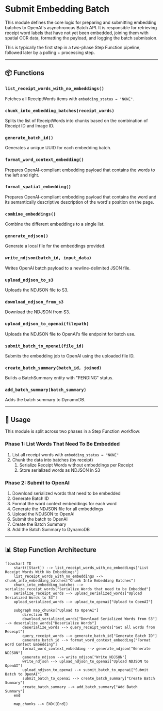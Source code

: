 # Submit Embedding Batch

This module defines the core logic for preparing and submitting embedding batches to OpenAI's asynchronous Batch API. It is responsible for retrieving receipt word labels that have not yet been embedded, joining them with spatial OCR data, formatting the payload, and logging the batch submission.

This is typically the first step in a two-phase Step Function pipeline, followed later by a polling + processing step.

---

## 📦 Functions

### `list_receipt_words_with_no_embeddings()`

Fetches all ReceiptWords items with `embedding_status = "NONE"`.

### `chunk_into_embedding_batches(receipt_words)`

Splits the list of ReceiptWords into chunks based on the combination of Receipt ID and Image ID.

### `generate_batch_id()`

Generates a unique UUID for each embedding batch.

### `format_word_context_embedding()`

Prepares OpenAI-compliant embedding payload that contains the words to the left and right.

### `format_spatial_embedding()`

Prepares OpenAI-compliant embedding payload that contains the word and its semantically descriptive description of the word's position on the page.

### `combine_embeddings()`

Combine the different embeddings to a single list.

### `generate_ndjson()`

Generate a local file for the embeddings provided.

### `write_ndjson(batch_id, input_data)`

Writes OpenAI batch payload to a newline-delimited JSON file.

### `upload_ndjson_to_s3`

Uploads the NDJSON file to S3.

### `download_ndjson_from_s3`

Download the NDJSON from S3.

### `upload_ndjson_to_openai(filepath)`

Uploads the NDJSON file to OpenAI's file endpoint for batch use.

### `submit_batch_to_openai(file_id)`

Submits the embedding job to OpenAI using the uploaded file ID.

### `create_batch_summary(batch_id, joined)`

Builds a BatchSummary entity with "PENDING" status.

### `add_batch_summary(batch_summary)`

Adds the batch summary to DynamoDB.

---

## 🧠 Usage

This module is split across two phases in a Step Function workflow:

### Phase 1: List Words That Need To Be Embedded

1. List all receipt words with `embedding_status = "NONE"`
2. Chunk the data into batches (by receipt)
   1. Serialize Receipt Words without embeddings per Receipt
   2. Store serialized words as NDJSON in S3

### Phase 2: Submit to OpenAI

1. Download serialized words that need to be embedded
2. Generate Batch ID
3. Format the word context embeddings for each word
4. Generate the NDJSON file for all embeddings
5. Upload the NDJSON to OpenAI
6. Submit the batch to OpenAI
7. Create the Batch Summary
8. Add the Batch Summary to DynamoDB

---

## 📊 Step Function Architecture

```mermaid
flowchart TD
    start([Start]) --> list_receipt_words_with_no_embeddings["List Receipt Words With No Embeddings"]
    list_receipt_words_with_no_embeddings --> chunk_into_embedding_batches["Chunk Into Embedding Batches"]
    chunk_into_embedding_batches --> serialize_receipt_words["Serialize Words that need to be Embedded"]
    serialize_receipt_words --> upload_serialized_words["Upload Serialized Words to S3"]
    upload_serialized_words --> upload_to_openai["Upload to OpenAI"]

    subgraph map_chunks["Upload to OpenAI"]
        direction TB
        download_serialized_words["Download Serialized Words from S3"] --> deserialize_words["Deserialize Words"]
        deserialize_words --> query_receipt_words["Get all words from Receipt"]
        query_receipt_words --> generate_batch_id["Generate Batch ID"]
        generate_batch_id --> format_word_context_embedding["Format Word Context Embedding"]
        format_word_context_embedding --> generate_ndjson["Generate NDJSON"]
        generate_ndjson --> write_ndjson["Write NDJSON"]
        write_ndjson --> upload_ndjson_to_openai["Upload NDJSON to OpenAI"]
        upload_ndjson_to_openai --> submit_batch_to_openai["Submit Batch to OpenAI"]
        submit_batch_to_openai --> create_batch_summary["Create Batch Summary"]
        create_batch_summary --> add_batch_summary["Add Batch Summary"]
    end

    map_chunks --> END([End])

```
